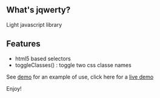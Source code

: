 ## What's jqwerty?

Light javascript library

## Features

- html5 based selectors
- toggleClasses() : toggle two css classe names

See [demo](https://github.com/openhoat/jqwerty/tree/master/demo) for an example of use, click here for a [live demo](http://htmlpreview.github.com/?https://github.com/openhoat/jqwerty/blob/master/demo/sample.html)

Enjoy!